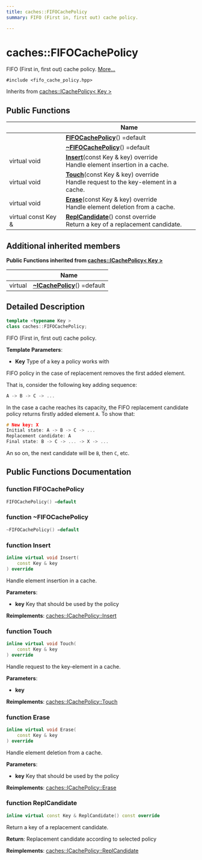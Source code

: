 ```yaml
---
title: caches::FIFOCachePolicy
summary: FIFO (First in, first out) cache policy. 

---
```


# caches::FIFOCachePolicy



FIFO (First in, first out) cache policy.  [More...](#detailed-description)


`#include <fifo_cache_policy.hpp>`

Inherits from [caches::ICachePolicy< Key >](/caches/api/policy/cache_policy_interface/)

## Public Functions

|                | Name           |
| -------------- | -------------- |
| | **[FIFOCachePolicy](/caches/api/policy/fifo_cache_policy/#function-fifocachepolicy)**() =default |
| | **[~FIFOCachePolicy](/caches/api/policy/fifo_cache_policy/#function-~fifocachepolicy)**() =default |
| virtual void | **[Insert](/caches/api/policy/fifo_cache_policy/#function-insert)**(const Key & key) override<br>Handle element insertion in a cache.  |
| virtual void | **[Touch](/caches/api/policy/fifo_cache_policy/#function-touch)**(const Key & key) override<br>Handle request to the key-element in a cache.  |
| virtual void | **[Erase](/caches/api/policy/fifo_cache_policy/#function-erase)**(const Key & key) override<br>Handle element deletion from a cache.  |
| virtual const Key & | **[ReplCandidate](/caches/api/policy/fifo_cache_policy/#function-replcandidate)**() const override<br>Return a key of a replacement candidate.  |

## Additional inherited members

**Public Functions inherited from [caches::ICachePolicy< Key >](/caches/api/policy/cache_policy_interface/)**

|                | Name           |
| -------------- | -------------- |
| virtual | **[~ICachePolicy](/caches/api/policy/cache_policy_interface/#function-~icachepolicy)**() =default |


## Detailed Description

```cpp
template <typename Key >
class caches::FIFOCachePolicy;
```

FIFO (First in, first out) cache policy. 

**Template Parameters**: 

  * **Key** Type of a key a policy works with 


FIFO policy in the case of replacement removes the first added element.

That is, consider the following key adding sequence: 

```cpp
A -> B -> C -> ...
```

In the case a cache reaches its capacity, the FIFO replacement candidate policy returns firstly added element `A`. To show that: 

```cpp
# New key: X
Initial state: A -> B -> C -> ...
Replacement candidate: A
Final state: B -> C -> ... -> X -> ...
```

An so on, the next candidate will be `B`, then `C`, etc. 

## Public Functions Documentation

### function FIFOCachePolicy

```cpp
FIFOCachePolicy() =default
```


### function ~FIFOCachePolicy

```cpp
~FIFOCachePolicy() =default
```


### function Insert

```cpp
inline virtual void Insert(
    const Key & key
) override
```

Handle element insertion in a cache. 

**Parameters**: 

  * **key** Key that should be used by the policy 


**Reimplements**: [caches::ICachePolicy::Insert](/caches/api/policy/cache_policy_interface/#function-insert)


### function Touch

```cpp
inline virtual void Touch(
    const Key & key
) override
```

Handle request to the key-element in a cache. 

**Parameters**: 

  * **key** 


**Reimplements**: [caches::ICachePolicy::Touch](/caches/api/policy/cache_policy_interface/#function-touch)


### function Erase

```cpp
inline virtual void Erase(
    const Key & key
) override
```

Handle element deletion from a cache. 

**Parameters**: 

  * **key** Key that should be used by the policy 


**Reimplements**: [caches::ICachePolicy::Erase](/caches/api/policy/cache_policy_interface/#function-erase)


### function ReplCandidate

```cpp
inline virtual const Key & ReplCandidate() const override
```

Return a key of a replacement candidate. 

**Return**: Replacement candidate according to selected policy 

**Reimplements**: [caches::ICachePolicy::ReplCandidate](/caches/api/policy/cache_policy_interface/#function-replcandidate)
